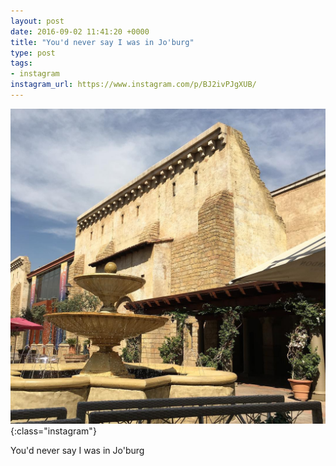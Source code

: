 ```yaml
---
layout: post
date: 2016-09-02 11:41:20 +0000
title: "You'd never say I was in Jo'burg"
type: post
tags:
- instagram
instagram_url: https://www.instagram.com/p/BJ2ivPJgXUB/
---
```


![Instagram - BJ2ivPJgXUB](/img/BJ2ivPJgXUB.jpg){:class="instagram"}

You'd never say I was in Jo'burg
